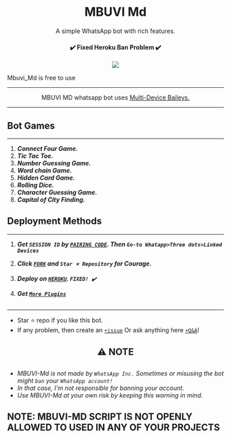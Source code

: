  <h1 align="center"> MBUVI Md </h1> 
<p align="center"> A simple WhatsApp bot with rich features. </p>

  

<h4 align="center"> ✔️ Fixed Heroku Ban Problem ✔️</h4> 

    
   
   
<p align="center">
   <a href="https://github.com/cheekydavy/Mbuvi-Md/fork">
    <img src="https://telegra.ph/file/a7ca8d4777fa8ad977795.jpg">
   </a>
 


   Mbuvi_Md is free to use
  </a>






---




<p align="center"> MBUVI MD whatsapp bot uses
  <a href="https://github.com/adiwajshing/Baileys">Multi-Device Baileys.</a>
</p>
  
---


 



## Bot Games
---
1. ***Connect Four Game.***
2.  ***Tic Tac Toe.***
3.  ***Number Guessing Game.***
4.  ***Word chain Game.***
5.  ***Hidden Card Game.***
6.  ***Rolling Dice.***
7.  ***Character Guessing Game.***
8.  ***Capital of City Finding.***
##


 




    
   
## Deployment Methods
---
1.  ***Get `SESSION ID` by  [`PAIRING CODE`](https://suhail-md-vtsf.onrender.com/code). Then `Go-to Whatapp>Three dots>Linked Devices`***

2.  ***Click [`FORK`](https://github.com/cheekydavy/Mbuvi-MD/fork) and `Star ⭐ Repository` for Courage.***

3.  ***Deploy on [`HEROKU`](https://dashboard.heroku.com/new?template=https://github.com/cheekydavy/Mbuvi-MD).  `FIXED! ✔️`***


4. ***Get [`More Plugins`](https://github.com/SuhailTechInfo/Suhail-Md-Media)***
##




---


- Star ⭐ repo if you like this bot.
- If any problem, then create an [`+issue`](https://github.com/cheekydavy/Mbuvi-MD/issues/new) Or ask anything here [`+Q&A`](https://github.com/cheekydavy/Mbuvi-MD/discussions/new?category=q-a)!




<h2 align="center"> ⚠️ NOTE  </h2>

   
## 

- *MBUVI-Md is not made by `WhatsApp Inc.` Sometimes or misusing the bot might `ban` your `WhatsApp account!`*
- *In that case, I'm not responsible for banning your account.*
- *Use MBUVI-Md at your own risk by keeping this warning in mind.*



## NOTE: MBUVI-MD SCRIPT IS NOT OPENLY ALLOWED TO USED IN ANY OF YOUR PROJECTS
